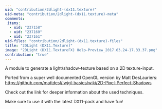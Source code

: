 ```yaml
---
uid: "contribution/2dlight-(dx11.texture)"
uid-meta: "contribution/2dlight-(dx11.texture)-meta"
comments: 
 items: 
  - uid: "237158"
  - uid: "237160"
  - uid: "237161"
uid-files: "contribution/2dlight-(dx11.texture)-files"
title: "2DLight (DX11.Texture)"
image: "2DLight (DX11.TextureFX) Help-Preview_2017.03.24-17.33.37.png"
contribution: "true"
---
```


A module to generate a light/shadow-texture based on a 2D texture-input.

Ported from a super well documented OpenGL version by Matt DesLauriers:
<https://github.com/mattdesl/lwjgl-basics/wiki/2D-Pixel-Perfect-Shadows>

Check out the link for deeper information about the used techniques.


Make sure to use it with the latest DX11-pack and have fun!